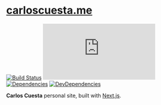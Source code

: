 # [carloscuesta.me](https://carloscuesta.me)

[![Build Status](https://img.shields.io/github/workflow/status/carloscuesta/carloscuesta.me/CI?style=flat-square)](https://github.com/carloscuesta/carloscuesta.me/actions?query=workflow%3ACI+branch%3Amaster)
[![Coverage](https://img.shields.io/codecov/c/github/carloscuesta/carloscuesta.me?style=flat-square)](https://codecov.io/gh/carloscuesta/carloscuesta.me)
[![Dependencies](https://img.shields.io/david/carloscuesta/carloscuesta.me.svg?style=flat-square)](https://david-dm.org/carloscuesta/carloscuesta.me)
[![DevDependencies](https://img.shields.io/david/dev/carloscuesta/carloscuesta.me.svg?style=flat-square)](https://david-dm.org/carloscuesta/carloscuesta.me#info=devDependencies)

**Carlos Cuesta** personal site, built with [Next.js](https://nextjs.org/).
